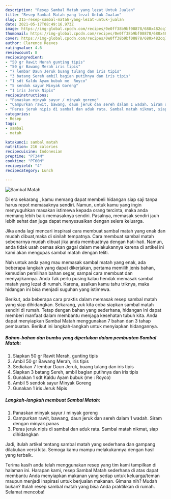```yaml
---
description: "Resep Sambal Matah yang lezat Untuk Jualan"
title: "Resep Sambal Matah yang lezat Untuk Jualan"
slug: 215-resep-sambal-matah-yang-lezat-untuk-jualan
date: 2021-05-17T08:49:16.973Z
image: https://img-global.cpcdn.com/recipes/0e0ff38b9bf08878/680x482cq70/sambal-matah-foto-resep-utama.jpg
thumbnail: https://img-global.cpcdn.com/recipes/0e0ff38b9bf08878/680x482cq70/sambal-matah-foto-resep-utama.jpg
cover: https://img-global.cpcdn.com/recipes/0e0ff38b9bf08878/680x482cq70/sambal-matah-foto-resep-utama.jpg
author: Clarence Reeves
ratingvalue: 4.6
reviewcount: 8
recipeingredient:
- "50 gr Rawit Merah gunting tipis"
- "50 gr Bawang Merah iris tipis"
- "7 lembar Daun Jeruk buang tulang dan iris tipis"
- "3 batang Sereh ambil bagian putihnya dan iris tipis"
- "1 sdt Kaldu Ayam bubuk me  Royco"
- "5 sendok sayur Minyak Goreng"
- "1 iris Jeruk Nipis"
recipeinstructions:
- "Panaskan minyak sayur / minyak goreng"
- "Campurkan rawit, bawang, daun jeruk dan sereh dalam 1 wadah. Siram dengan minyak panas"
- "Peras jeruk nipis di sambal dan aduk rata. Sambal matah nikmat, siap dihidangkan"
categories:
- Resep
tags:
- sambal
- matah

katakunci: sambal matah 
nutrition: 216 calories
recipecuisine: Indonesian
preptime: "PT34M"
cooktime: "PT60M"
recipeyield: "4"
recipecategory: Lunch

---
```



![Sambal Matah](https://img-global.cpcdn.com/recipes/0e0ff38b9bf08878/680x482cq70/sambal-matah-foto-resep-utama.jpg)

Di era  sekarang , kamu memang dapat membeli hidangan siap saji tanpa harus repot memasaknya sendiri. Namun, untuk kamu yang ingin menyuguhkan masakan istimewa kepada orang tercinta, maka anda memang lebih baik memasaknya sendiri. Pasalnya, memasak sendiri jauh lebih sehat dan juga dapat menyesuaikan dengan selera keluarga.

Jika anda lagi mencari inspirasi cara membuat sambal matah yang enak dan mudah dibuat,maka di sinilah tempatnya. Cara membuat sambal matah  sebenarnya mudah dibuat jika anda membuatnya dengan hati-hati. Namun, anda tidak usah cemas akan gagal dalam melakukannya 
karena di artikel ini kami akan mengupas sambal matah dengan teliti.  



Nah untuk anda yang mau memasak sambal matah yang enak, ada beberapa langkah yang dapat dikerjakan, pertama memilih jenis bahan, kemudian pemilihan bahan segar, sampai cara membuat dan menyajikannya. Anda Tak perlu pusing kalau hendak memasak sambal matah yang lezat di rumah. Karena, asalkan kamu  tahu triknya, maka hidangan ini bisa menjadi suguhan yang istimewa.

Berikut, ada beberapa cara praktis  dalam memasak resep sambal matah yang siap dihidangkan. Sekarang, yuk kita coba siapkan sambal matah sendiri di rumah. Tetap dengan bahan yang sederhana, hidangan ini dapat memberi manfaat dalam membantu menjaga kesehatan tubuh kita. Anda dapat menyiapkan Sambal Matah menggunakan 7 bahan dan 3 tahap pembuatan. Berikut ini langkah-langkah untuk menyiapkan hidangannya.

<!--inarticleads1-->

##### Bahan-bahan dan bumbu yang diperlukan dalam pembuatan Sambal Matah:

1. Siapkan 50 gr Rawit Merah, gunting tipis
1. Ambil 50 gr Bawang Merah, iris tipis
1. Sediakan 7 lembar Daun Jeruk, buang tulang dan iris tipis
1. Siapkan 3 batang Sereh, ambil bagian putihnya dan iris tipis
1. Gunakan 1 sdt Kaldu Ayam bubuk (me : Royco)
1. Ambil 5 sendok sayur Minyak Goreng
1. Gunakan 1 iris Jeruk Nipis




<!--inarticleads2-->

##### Langkah-langkah membuat Sambal Matah:

1. Panaskan minyak sayur / minyak goreng
1. Campurkan rawit, bawang, daun jeruk dan sereh dalam 1 wadah. Siram dengan minyak panas
1. Peras jeruk nipis di sambal dan aduk rata. Sambal matah nikmat, siap dihidangkan




Jadi, itulah artikel tentang  sambal matah  yang sederhana dan gampang dilakukan versi kita. Semoga kamu mampu melakukannya dengan hasil yang terbaik. 

Terima kasih anda telah menggunakan resep yang tim kami tampilkan di halaman ini. Harapan kami, resep  Sambal Matah sederhana di atas dapat membantu Anda menyiapkan makanan yang sedap untuk keluarga/teman maupun menjadi inspirasi untuk berjualan makanan. Gimana nih? Mudah bukan? Itulah resep sambal matah yang bisa Anda praktikkan di rumah. Selamat mencoba!

